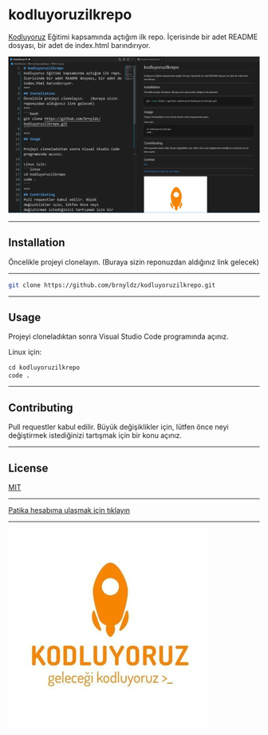# kodluyoruzilkrepo
[Kodluyoruz](https://www.kodluyoruz.org) Eğitimi kapsamında açtığım ilk repo. İçerisinde bir adet README dosyası, bir adet de index.html barındırıyor. 

![github](figures/kodluyoruzilkrepo.png)
***
## Installation
Öncelikle projeyi clonelayın.   (Buraya sizin reponuzdan aldığınız link gelecek)
***
```bash
git clone https://github.com/brnyldz/kodluyoruzilkrepo.git
```
***
## Usage

Projeyi cloneladıktan sonra Visual Studio Code programında açınız.

Linux için:
```linux
cd kodluyoruzilkrepo
code .
```
***
## Contributing
Pull requestler kabul edilir. Büyük değişiklikler için, lütfen önce neyi değiştirmek istediğinizi tartışmak için bir konu açınız.
***

## License
[MIT](https://choosealicense.com/licenses/mit/)
***

[Patika hesabıma ulaşmak için tıklayın](https://app.patika.dev/brnyldz)


****
![Kodluyoruz Logo](https://raw.githubusercontent.com/Kodluyoruz/taskforce/git/git/markdown-nedir-nasil-kullaniriz-/figures/kodluyoruz_logo.jpg)
